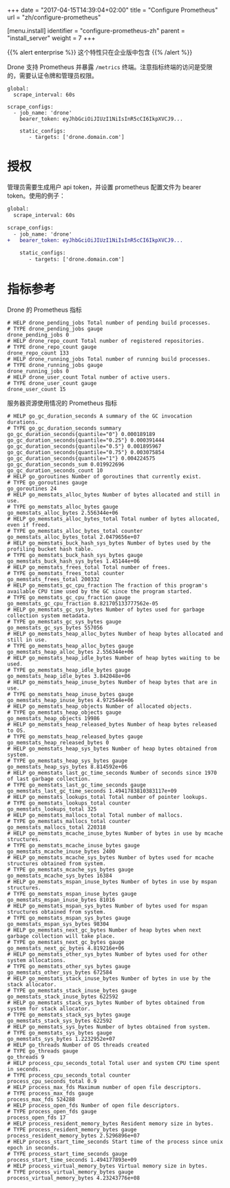 +++
date = "2017-04-15T14:39:04+02:00"
title = "Configure Prometheus"
url = "zh/configure-prometheus"

[menu.install]
  identifier = "configure-prometheus-zh"
  parent = "install_server"
  weight = 7
+++

<!--This feature is only available in the [Enterprise Edition](https://drone.io/enterprise/)-->

{{% alert enterprise %}}
这个特性只在企业版中包含
{{% /alert %}}

<!--Drone is compatible with Prometheus and exposes a `/metrics` endpoint. Please note that access to the metrics endpoint is restricted and requires an authorization token with administrative privileges.-->

Drone 支持 Prometheus 并暴露 `/metrics` 终端。注意指标终端的访问是受限的，需要认证令牌和管理员权限。


```nohighlight
global:
  scrape_interval: 60s

scrape_configs:
  - job_name: 'drone'
    bearer_token: eyJhbGciOiJIUzI1NiIsInR5cCI6IkpXVCJ9...

    static_configs:
       - targets: ['drone.domain.com']
```

<!--# Authorization-->

# 授权

<!--An administrator will need to generate a user api token and configure in the prometheus configuration file as a bearer token. Please see the following example:-->

管理员需要生成用户 api token，并设置 prometheus 配置文件为 bearer token。使用的例子：

```diff
global:
  scrape_interval: 60s

scrape_configs:
  - job_name: 'drone'
+   bearer_token: eyJhbGciOiJIUzI1NiIsInR5cCI6IkpXVCJ9...

    static_configs:
       - targets: ['drone.domain.com']
```

<!--# Metric Reference-->

# 指标参考

<!--List of prometheus metrics specific to Drone:-->

Drone 的 Prometheus 指标

```
# HELP drone_pending_jobs Total number of pending build processes.
# TYPE drone_pending_jobs gauge
drone_pending_jobs 0
# HELP drone_repo_count Total number of registered repositories.
# TYPE drone_repo_count gauge
drone_repo_count 133
# HELP drone_running_jobs Total number of running build processes.
# TYPE drone_running_jobs gauge
drone_running_jobs 0
# HELP drone_user_count Total number of active users.
# TYPE drone_user_count gauge
drone_user_count 15
```

<!--List of prometheus metrics for server resource usage:-->

服务器资源使用情况的 Prometheus 指标

```
# HELP go_gc_duration_seconds A summary of the GC invocation durations.
# TYPE go_gc_duration_seconds summary
go_gc_duration_seconds{quantile="0"} 0.000189189
go_gc_duration_seconds{quantile="0.25"} 0.000391444
go_gc_duration_seconds{quantile="0.5"} 0.001895967
go_gc_duration_seconds{quantile="0.75"} 0.003075854
go_gc_duration_seconds{quantile="1"} 0.004224575
go_gc_duration_seconds_sum 0.019922696
go_gc_duration_seconds_count 10
# HELP go_goroutines Number of goroutines that currently exist.
# TYPE go_goroutines gauge
go_goroutines 24
# HELP go_memstats_alloc_bytes Number of bytes allocated and still in use.
# TYPE go_memstats_alloc_bytes gauge
go_memstats_alloc_bytes 2.556344e+06
# HELP go_memstats_alloc_bytes_total Total number of bytes allocated, even if freed.
# TYPE go_memstats_alloc_bytes_total counter
go_memstats_alloc_bytes_total 2.0479656e+07
# HELP go_memstats_buck_hash_sys_bytes Number of bytes used by the profiling bucket hash table.
# TYPE go_memstats_buck_hash_sys_bytes gauge
go_memstats_buck_hash_sys_bytes 1.45144e+06
# HELP go_memstats_frees_total Total number of frees.
# TYPE go_memstats_frees_total counter
go_memstats_frees_total 200332
# HELP go_memstats_gc_cpu_fraction The fraction of this program's available CPU time used by the GC since the program started.
# TYPE go_memstats_gc_cpu_fraction gauge
go_memstats_gc_cpu_fraction 8.821705133777562e-05
# HELP go_memstats_gc_sys_bytes Number of bytes used for garbage collection system metadata.
# TYPE go_memstats_gc_sys_bytes gauge
go_memstats_gc_sys_bytes 557056
# HELP go_memstats_heap_alloc_bytes Number of heap bytes allocated and still in use.
# TYPE go_memstats_heap_alloc_bytes gauge
go_memstats_heap_alloc_bytes 2.556344e+06
# HELP go_memstats_heap_idle_bytes Number of heap bytes waiting to be used.
# TYPE go_memstats_heap_idle_bytes gauge
go_memstats_heap_idle_bytes 3.842048e+06
# HELP go_memstats_heap_inuse_bytes Number of heap bytes that are in use.
# TYPE go_memstats_heap_inuse_bytes gauge
go_memstats_heap_inuse_bytes 4.972544e+06
# HELP go_memstats_heap_objects Number of allocated objects.
# TYPE go_memstats_heap_objects gauge
go_memstats_heap_objects 19986
# HELP go_memstats_heap_released_bytes Number of heap bytes released to OS.
# TYPE go_memstats_heap_released_bytes gauge
go_memstats_heap_released_bytes 0
# HELP go_memstats_heap_sys_bytes Number of heap bytes obtained from system.
# TYPE go_memstats_heap_sys_bytes gauge
go_memstats_heap_sys_bytes 8.814592e+06
# HELP go_memstats_last_gc_time_seconds Number of seconds since 1970 of last garbage collection.
# TYPE go_memstats_last_gc_time_seconds gauge
go_memstats_last_gc_time_seconds 1.4941783810383117e+09
# HELP go_memstats_lookups_total Total number of pointer lookups.
# TYPE go_memstats_lookups_total counter
go_memstats_lookups_total 325
# HELP go_memstats_mallocs_total Total number of mallocs.
# TYPE go_memstats_mallocs_total counter
go_memstats_mallocs_total 220318
# HELP go_memstats_mcache_inuse_bytes Number of bytes in use by mcache structures.
# TYPE go_memstats_mcache_inuse_bytes gauge
go_memstats_mcache_inuse_bytes 2400
# HELP go_memstats_mcache_sys_bytes Number of bytes used for mcache structures obtained from system.
# TYPE go_memstats_mcache_sys_bytes gauge
go_memstats_mcache_sys_bytes 16384
# HELP go_memstats_mspan_inuse_bytes Number of bytes in use by mspan structures.
# TYPE go_memstats_mspan_inuse_bytes gauge
go_memstats_mspan_inuse_bytes 81016
# HELP go_memstats_mspan_sys_bytes Number of bytes used for mspan structures obtained from system.
# TYPE go_memstats_mspan_sys_bytes gauge
go_memstats_mspan_sys_bytes 98304
# HELP go_memstats_next_gc_bytes Number of heap bytes when next garbage collection will take place.
# TYPE go_memstats_next_gc_bytes gauge
go_memstats_next_gc_bytes 4.819216e+06
# HELP go_memstats_other_sys_bytes Number of bytes used for other system allocations.
# TYPE go_memstats_other_sys_bytes gauge
go_memstats_other_sys_bytes 672584
# HELP go_memstats_stack_inuse_bytes Number of bytes in use by the stack allocator.
# TYPE go_memstats_stack_inuse_bytes gauge
go_memstats_stack_inuse_bytes 622592
# HELP go_memstats_stack_sys_bytes Number of bytes obtained from system for stack allocator.
# TYPE go_memstats_stack_sys_bytes gauge
go_memstats_stack_sys_bytes 622592
# HELP go_memstats_sys_bytes Number of bytes obtained from system.
# TYPE go_memstats_sys_bytes gauge
go_memstats_sys_bytes 1.2232952e+07
# HELP go_threads Number of OS threads created
# TYPE go_threads gauge
go_threads 9
# HELP process_cpu_seconds_total Total user and system CPU time spent in seconds.
# TYPE process_cpu_seconds_total counter
process_cpu_seconds_total 0.9
# HELP process_max_fds Maximum number of open file descriptors.
# TYPE process_max_fds gauge
process_max_fds 524288
# HELP process_open_fds Number of open file descriptors.
# TYPE process_open_fds gauge
process_open_fds 17
# HELP process_resident_memory_bytes Resident memory size in bytes.
# TYPE process_resident_memory_bytes gauge
process_resident_memory_bytes 2.5296896e+07
# HELP process_start_time_seconds Start time of the process since unix epoch in seconds.
# TYPE process_start_time_seconds gauge
process_start_time_seconds 1.494177893e+09
# HELP process_virtual_memory_bytes Virtual memory size in bytes.
# TYPE process_virtual_memory_bytes gauge
process_virtual_memory_bytes 4.23243776e+08
```
